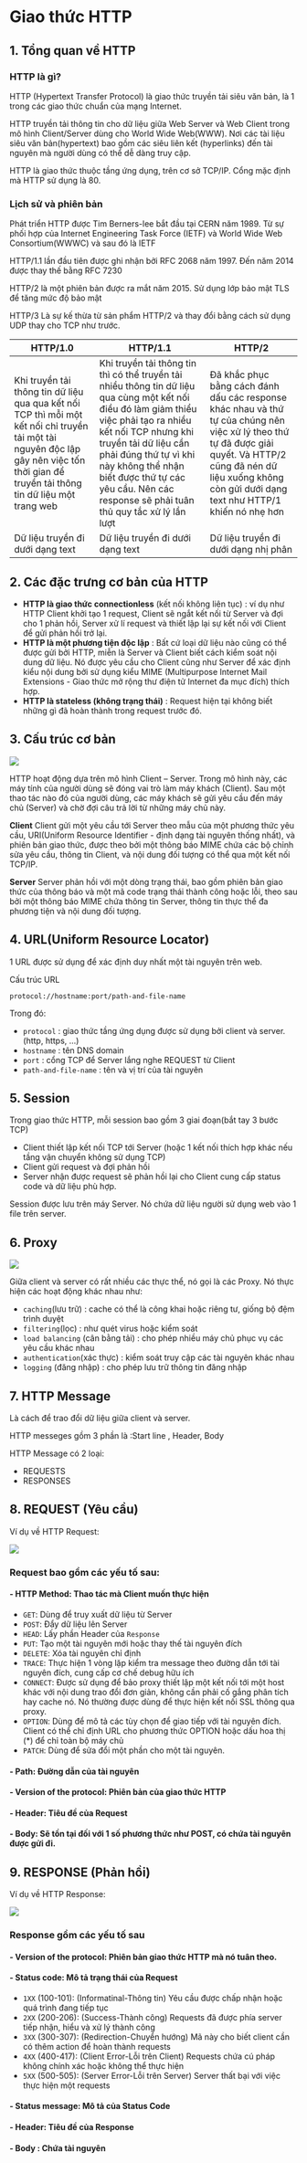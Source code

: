 # Giao thức HTTP

## 1. Tổng quan về HTTP
### HTTP là gì? 
HTTP (Hypertext Transfer Protocol) là giao thức truyền tải siêu văn bản, là 1 trong các giao thức chuẩn của mạng Internet.

HTTP truyền tải thông tin cho dữ liệu giữa Web Server và Web Client trong mô hình Client/Server dùng cho World Wide Web(WWW). Nơi các tài liệu siêu văn bản(hypertext) bao gồm các siêu liên kết (hyperlinks) đến tài nguyên mà người dùng có thể dễ dàng truy cập.

HTTP là giao thức thuộc tầng ứng dụng, trên cơ sở TCP/IP. Cổng mặc định mà HTTP sử dụng là 80.

### Lịch sử và phiên bản
Phát triển HTTP được Tim Berners-lee bắt đầu tại CERN năm 1989. Từ sự phối hợp của Internet Engineering Task Force (IETF) và World Wide Web Consortium(WWWC) và sau đó là IETF

HTTP/1.1 lần đầu tiên được ghi nhận bởi RFC 2068 năm 1997. Đến năm 2014 được thay thế bằng RFC 7230

HTTP/2 là một phiên bản được ra mắt năm 2015. Sử dụng lớp bảo mật TLS để tăng mức độ bảo mật

HTTP/3 Là sự kế thừa từ sản phẩm HTTP/2 và thay đổi bằng cách sử dụng UDP thay cho TCP như trước.

|HTTP/1.0|HTTP/1.1|HTTP/2|
|-|-|-|
|Khi truyền tải thông tin dữ liệu qua qua kết nối TCP thì mỗi một kết nối chỉ truyền tải một tài nguyên độc lập gây nên việc tốn thời gian để truyền tải thông tin dữ liệu một trang web|Khi truyền tải thông tin thì có thể truyền tải nhiều thông tin dữ liệu qua cùng một kết nối điều đó làm giảm thiểu việc phải tạo ra nhiều kết nối TCP nhưng khi truyền tải dữ liệu cần phải đúng thứ tự vì khi này không thể nhận biết được thứ tự các yêu cầu. Nên các response sẽ phải tuân thủ quy tắc xử lý lần lượt|Đã khắc phục bằng cách đánh dấu các response khác nhau và thứ tự của chúng nên việc xử lý theo thứ tự đã được giải quyết. Và HTTP/2 cũng đã nén dữ liệu xuống không còn gửi dưới dạng text như HTTP/1 khiến nó nhẹ hơn|
|Dữ liệu truyền đi dưới dạng text|Dữ liệu truyền đi dưới dạng text|Dữ liệu truyền đi dưới dạng nhị phân|

## 2. Các đặc trưng cơ bản của HTTP
- **HTTP là giao thức connectionless** (kết nối không liên tục) : ví dụ như HTTP Client khởi tạo 1 request, Client sẽ ngắt kết nối từ Server và đợi cho 1 phản hồi, Server xử lí request và thiết lập lại sự kết nối với Client để gửi phản hồi trở lại.
- **HTTP là một phương tiện độc lập** : Bất cứ loại dữ liệu nào cũng có thể được gửi bởi HTTP, miễn là Server và Client  biết cách kiểm soát nội dung dữ liệu. Nó được yêu cầu cho Client cũng như Server để xác định kiểu nội dung bởi sử dụng kiểu MIME (Multipurpose Internet Mail Extensions - Giao thức mở rộng thư điện tử Internet đa mục đích) thích hợp.
- **HTTP là stateless (không trạng thái)** : Request hiện tại không biết những gì đã hoàn thành trong request trước đó.

## 3. Cấu trúc cơ bản
<img src = "..\images\Screenshot_1.png">

HTTP hoạt động dựa trên mô hình Client – Server. Trong mô hình này, các máy tính của người dùng sẽ đóng vai trò làm máy khách (Client). Sau một thao tác nào đó của người dùng, các máy khách sẽ gửi yêu cầu đến máy chủ (Server) và chờ đợi câu trả lời từ những máy chủ này.

**Client**
Client gửi một yêu cầu tới Server theo mẫu của một phương thức yêu cầu, URI(Uniform Resource Identifier - định dạng tài nguyên thống nhất), và phiên bản giao thức, được theo bởi một thông báo MIME chứa các bộ chỉnh sửa yêu cầu, thông tin Client, và nội dung đối tượng có thể qua một kết nối TCP/IP.

**Server**
Server phản hồi với một dòng trạng thái, bao gồm phiên bản giao thức của thông báo và một mã code trạng thái thành công hoặc lỗi, theo sau bởi một thông báo MIME chứa thông tin Server, thông tin thực thể đa phương tiện và nội dung đối tượng.

## 4. URL(Uniform Resource Locator)
1 URL được sử dụng để xác định duy nhất một tài nguyên trên web.

Cấu trúc URL
```
protocol://hostname:port/path-and-file-name
```

Trong đó:
- `protocol` : giao thức tầng ứng dụng được sử dụng bởi client và server. (http, https, ...)
- `hostname` : tên DNS domain
- `port` : cổng TCP để Server lắng nghe REQUEST từ Client
- `path-and-file-name` : tên và vị trí của tài nguyên

## 5. Session
Trong giao thức HTTP, mỗi session bao gồm 3 giai đoạn(bắt tay 3 bước TCP)
- Client thiết lập kết nối TCP tới Server (hoặc 1 kết nối thích hợp khác nếu tầng vận chuyển không sử dụng TCP)
- Client gửi request và đợi phản hồi
- Server nhận được request sẽ phản hồi lại cho Client cung cấp status code và dữ liệu phù hợp.

Session được lưu trên máy Server. Nó chứa dữ liệu người sử dụng web vào 1 file trên server.

## 6. Proxy
<img src ="..\images\Screenshot_11.png">

Giữa client và server có rất nhiều các thực thể, nó gọi là các Proxy. Nó thực hiện các hoạt động khác nhau như:
- `caching`(lưu trữ) : cache có thể là công khai hoặc riêng tư, giống bộ đệm trình duyệt
- `filtering`(lọc) : như quét virus hoặc kiểm soát
- `load balancing` (cân bằng tải) : cho phép nhiều máy chủ phục vụ các yêu cầu khác nhau
- `authentication`(xác thực) : kiểm soát truy cập các tài nguyên khác nhau
- `logging` (đăng nhập) : cho phép lưu trữ thông tin đăng nhập

## 7. HTTP Message
Là cách để trao đổi dữ liệu giữa client và server.

HTTP messeges gồm 3 phần là :Start line , Header, Body

HTTP Message có 2 loại:
- REQUESTS
- RESPONSES

## 8. REQUEST (Yêu cầu)
Ví dụ về HTTP Request:

<img src = "..\images\Screenshot_2.png">

### **Request bao gồm các yếu tố sau:**
#### - HTTP Method: Thao tác mà Client muốn thực hiện
- `GET`: Dùng để truy xuất dữ liệu từ Server
- `POST`: Đẩy dữ liệu lên Server
- `HEAD`: Lấy phần Header của `Response`
- `PUT`: Tạo một tài nguyên mới hoặc thay thế tài nguyên đích
- `DELETE`: Xóa tài nguyên chỉ định
- `TRACE`: Thực hiện 1 vòng lặp kiểm tra message theo đường dẫn tới tài nguyên đích, cung cấp cơ chế debug hữu ích
- `CONNECT`: Được sử dụng để bảo proxy thiết lập một kết nối tới một host khác với nội dung trao đổi đơn giản, không cần phải cố gắng phân tích hay cache nó. Nó thường được dùng để thực hiện kết nối SSL thông qua proxy.
- `OPTION`: Dùng để mô tả các tùy chọn để giao tiếp với tài nguyên đích. Client có thể chỉ định URL cho phương thức OPTION hoặc dấu hoa thị (*) để chỉ toàn bộ máy chủ
- `PATCH`: Dùng để sửa đổi một phần cho một tài nguyên.

#### - Path: Đường dẫn của tài nguyên
#### - Version of the protocol: Phiên bản của giao thức HTTP
#### - Header: Tiêu đề của Request
#### - Body: Sẽ tồn tại đối với 1 số phương thức như POST, có chứa tài nguyên được gửi đi.


## 9. RESPONSE (Phản hồi)
Ví dụ về HTTP Response:

<img src = "..\images\Screenshot_3.png">

### **Response gồm các yếu tố sau**
#### - Version of the protocol: Phiên bản giao thức HTTP mà nó tuân theo.
#### - Status code: Mô tả trạng thái của Request

- `1XX` (100-101): (Informatinal-Thông tin) Yêu cầu được chấp nhận hoặc quá trình đang tiếp tục
- `2XX` (200-206): (Success-Thành công) Requests đã được phía server tiếp nhận, hiểu và xử lý thành công
- `3XX` (300-307): (Redirection-Chuyển hướng) Mã này cho biết client cần có thêm action để hoàn thành requests
- `4XX` (400-417): (Client Error-Lỗi trên Client) Requests chứa cú pháp không chính xác hoặc không thể thực hiện
- `5XX` (500-505): (Server Error-Lỗi trên Server) Server thất bại với việc thực hiện một requests
#### - Status message: Mô tả của Status Code
#### - Header: Tiêu đề của Response
#### - Body : Chứa tài nguyên
